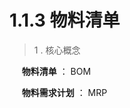 # 1.1.3 物料清单

> 1 . 核心概念

&nbsp;&nbsp;&nbsp;&nbsp; **物料清单** ： BOM

&nbsp;&nbsp;&nbsp;&nbsp; **物料需求计划** ： MRP












